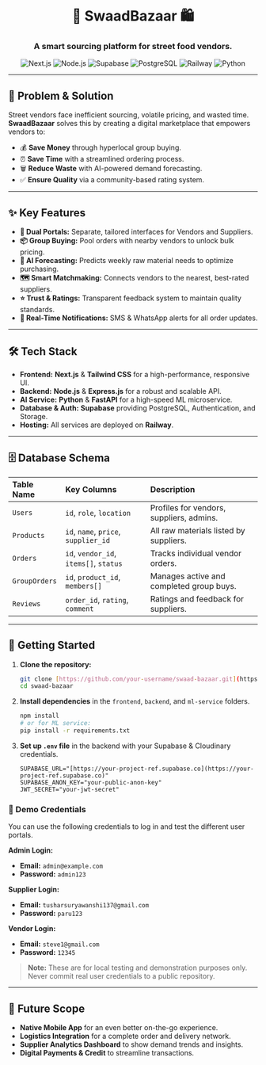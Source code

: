 <div align="center">

# 🌮 SwaadBazaar 🛍️

### A smart sourcing platform for street food vendors.

![Next.js](https://img.shields.io/badge/Next.js-000000?style=for-the-badge&logo=nextdotjs&logoColor=white)
![Node.js](https://img.shields.io/badge/Node.js-339933?style=for-the-badge&logo=nodedotjs&logoColor=white)
![Supabase](https://img.shields.io/badge/Supabase-3ECF8E?style=for-the-badge&logo=supabase&logoColor=white)
![PostgreSQL](https://img.shields.io/badge/PostgreSQL-4169E1?style=for-the-badge&logo=postgresql&logoColor=white)
![Railway](https://img.shields.io/badge/Railway-0B0D0E?style=for-the-badge&logo=railway&logoColor=white)
![Python](https://img.shields.io/badge/Python-3776AB?style=for-the-badge&logo=python&logoColor=white)

</div>

---

## 🎯 Problem & Solution

Street vendors face inefficient sourcing, volatile pricing, and wasted time. **SwaadBazaar** solves this by creating a digital marketplace that empowers vendors to:

* 💰 **Save Money** through hyperlocal group buying.
* ⏰ **Save Time** with a streamlined ordering process.
* 🗑️ **Reduce Waste** with AI-powered demand forecasting.
* ✅ **Ensure Quality** via a community-based rating system.

---

## ✨ Key Features

* **👥 Dual Portals:** Separate, tailored interfaces for Vendors and Suppliers.
* **📦 Group Buying:** Pool orders with nearby vendors to unlock bulk pricing.
* **🧠 AI Forecasting:** Predicts weekly raw material needs to optimize purchasing.
* **🗺️ Smart Matchmaking:** Connects vendors to the nearest, best-rated suppliers.
* **⭐ Trust & Ratings:** Transparent feedback system to maintain quality standards.
* **🔔 Real-Time Notifications:** SMS & WhatsApp alerts for all order updates.

---

## 🛠️ Tech Stack

* **Frontend:** **Next.js** & **Tailwind CSS** for a high-performance, responsive UI.
* **Backend:** **Node.js** & **Express.js** for a robust and scalable API.
* **AI Service:** **Python** & **FastAPI** for a high-speed ML microservice.
* **Database & Auth:** **Supabase** providing PostgreSQL, Authentication, and Storage.
* **Hosting:** All services are deployed on **Railway**.

---

## 🗄️ Database Schema

| Table Name | Key Columns | Description |
| :--- | :--- | :--- |
| `Users` | `id`, `role`, `location` | Profiles for vendors, suppliers, admins. |
| `Products` | `id`, `name`, `price`, `supplier_id` | All raw materials listed by suppliers. |
| `Orders` | `id`, `vendor_id`, `items[]`, `status` | Tracks individual vendor orders. |
| `GroupOrders`| `id`, `product_id`, `members[]` | Manages active and completed group buys. |
| `Reviews` | `order_id`, `rating`, `comment` | Ratings and feedback for suppliers. |

---

## 🚀 Getting Started

1.  **Clone the repository:**
    ```bash
    git clone [https://github.com/your-username/swaad-bazaar.git](https://github.com/your-username/swaad-bazaar.git)
    cd swaad-bazaar
    ```
2.  **Install dependencies** in the `frontend`, `backend`, and `ml-service` folders.
    ```bash
    npm install
    # or for ML service:
    pip install -r requirements.txt
    ```
3.  **Set up `.env` file** in the backend with your Supabase & Cloudinary credentials.
    ```env
    SUPABASE_URL="[https://your-project-ref.supabase.co](https://your-project-ref.supabase.co)"
    SUPABASE_ANON_KEY="your-public-anon-key"
    JWT_SECRET="your-jwt-secret"
    ```

### 🧪 Demo Credentials

You can use the following credentials to log in and test the different user portals.

**Admin Login:**
* **Email:** `admin@example.com`
* **Password:** `admin123`

**Supplier Login:**
* **Email:** `tusharsuryawanshi137@gmail.com`
* **Password:** `paru123`

**Vendor Login:**
* **Email:** `steve1@gmail.com`
* **Password:** `12345`

> **Note:** These are for local testing and demonstration purposes only. Never commit real user credentials to a public repository.

---

## 🚀 Future Scope

* **Native Mobile App** for an even better on-the-go experience.
* **Logistics Integration** for a complete order and delivery network.
* **Supplier Analytics Dashboard** to show demand trends and insights.
* **Digital Payments & Credit** to streamline transactions.

